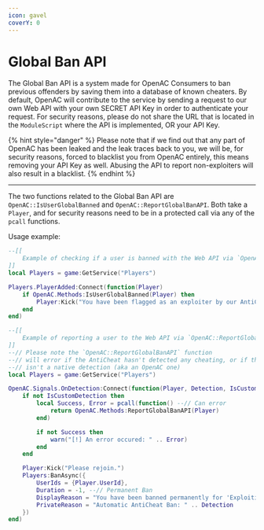 ```yaml
---
icon: gavel
coverY: 0
---
```


# Global Ban API

The Global Ban API is a system made for OpenAC Consumers to ban previous offenders by saving them into a database of known cheaters. By default, OpenAC will contribute to the service by sending a request to our own Web API with your own SECRET API Key in order to authenticate your request. For security reasons, please do not share the URL that is located in the `ModuleScript` where the API is implemented, OR your API Key.

{% hint style="danger" %}
Please note that if we find out that any part of OpenAC has been leaked and the leak traces back to you, we will be, for security reasons, forced to blacklist you from OpenAC entirely, this means removing your API Key as well. Abusing the API to report non-exploiters will also result in a blacklist.
{% endhint %}

***

The two functions related to the Global Ban API are `OpenAC::IsUserGlobalBanned` and `OpenAC::ReportGlobalBanAPI`. Both take a `Player`, and for security reasons need to be in a protected call via any of the `pcall` functions.

Usage example:

```lua
--[[
    Example of checking if a user is banned with the Web API via `OpenAC::IsUserGlobalBanned`
]]
local Players = game:GetService("Players")

Players.PlayerAdded:Connect(function(Player)
    if OpenAC.Methods:IsUserGlobalBanned(Player) then
        Player:Kick("You have been flagged as an exploiter by our AntiCheat provider. Please contact us on our communication server if you believe this is incorrect.")
    end
end)

--[[
    Example of reporting a user to the Web API via `OpenAC::ReportGlobalBanAPI`
]]
--// Please note the `OpenAC::ReportGlobalBanAPI` function
--// will error if the AntiCheat hasn't detected any cheating, or if the detection
--// isn't a native detection (aka an OpenAC one)
local Players = game:GetService("Players")

OpenAC.Signals.OnDetection:Connect(function(Player, Detection, IsCustomDetection)
    if not IsCustomDetection then
        local Success, Error = pcall(function() --// Can error
            return OpenAC.Methods:ReportGlobalBanAPI(Player)
        end)

        if not Success then
            warn("[!] An error occured: " .. Error)
        end
    end

    Player:Kick("Please rejoin.")
    Players:BanAsync({
        UserIds = {Player.UserId},
        Duration = -1, --// Permanent Ban
        DisplayReason = "You have been banned permanently for 'Exploiting'. Please contact us if you believe this is incorrect.",
        PrivateReason = "Automatic AntiCheat Ban: " .. Detection
    })
end)
```

